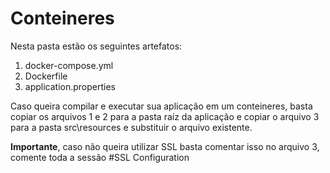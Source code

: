 # Conteineres
Nesta pasta estão os seguintes artefatos:
1. docker-compose.yml
2. Dockerfile
3. application.properties

Caso queira compilar e executar sua aplicação em um conteineres, basta copiar os arquivos 1 e 2 para a pasta raíz da aplicação e copiar o arquivo 3 para a pasta src\resources e substituir o arquivo existente.

**Importante**, caso não queira utilizar SSL basta comentar isso no arquivo 3, comente toda a sessão #SSL Configuration
